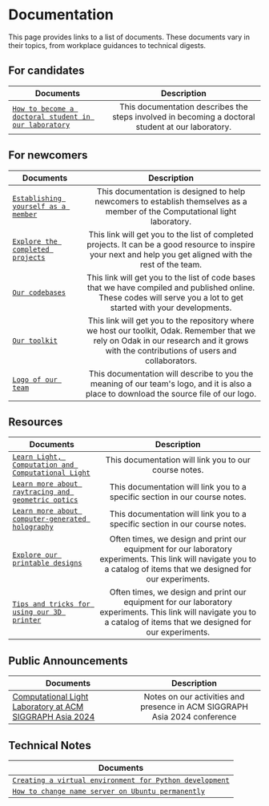 # Documentation
This page provides links to a list of documents.
These documents vary in their topics, from workplace guidances to technical digests.

## For candidates
| Documents | Description   |
| ------------- |:-------------:|
| [`How to become a doctoral student in our laboratory`](become_phd_student.md) | This documentation describes the steps involved in becoming a doctoral student at our laboratory. |


## For newcomers
| Documents | Description   |
| ------------- |:-------------:|
| [`Establishing yourself as a member`](getting_started.md) | This documentation is designed to help newcomers to establish themselves as a member of the Computational light laboratory. |
| [`Explore the completed projects`](../publications/index.md) | This link will get you to the list of completed projects. It can be a good resource to inspire your next and help you get aligned with the rest of the team. |
| [`Our codebases`](https://github.com/complight) | This link will get you to the list of code bases that we have compiled and published online. These codes will serve you a lot to get started with your developments. |
| [`Our toolkit`](https://github.com/kaanaksit/odak) | This link will get you to the repository where we host our toolkit, Odak. Remember that we rely on Odak in our research and it grows with the contributions of users and collaborators. |
| [`Logo of our team`](logo.md) | This documentation will describe to you the meaning of our team's logo, and it is also a place to download the source file of our logo. |

## Resources
| Documents | Description   |
| ------------- |:-------------:|
| [`Learn Light, Computation and Computational Light`](https://kaanaksit.com/odak/course/) | This documentation will link you to our course notes. |
| [`Learn more about raytracing and geometric optics`](https://kaanaksit.com/odak/course/geometric_optics/) | This documentation will link you to a specific section in our course notes. |
| [`Learn more about computer-generated holography`](https://kaanaksit.com/odak/course/computer_generated_holography/) | This documentation will link you to a specific section in our course notes. |
| [`Explore our printable designs`](https://github.com/complight/optomechanics) | Often times, we design and print our equipment for our laboratory experiments. This link will navigate you to a catalog of items that we designed for our experiments.|
| [`Tips and tricks for using our 3D printer`](3d_printing.md) | Often times, we design and print our equipment for our laboratory experiments. This link will navigate you to a catalog of items that we designed for our experiments.|


## Public Announcements
| Documents | Description   |
| ------------- |:-------------:|
| [Computational Light Laboratory at ACM SIGGRAPH Asia 2024](./siggraph_asia_2024.md) | Notes on our activities and presence in ACM SIGGRAPH Asia 2024 conference |


## Technical Notes
| Documents |
| ------------- |
| [`Creating a virtual environment for Python development`](computing/creating_a_virtual_environment_for_Python_development.md) |
| [`How to change name server on Ubuntu permanently`](computing/how_to_change_name_server_on_ubuntu_permanently.md) |


